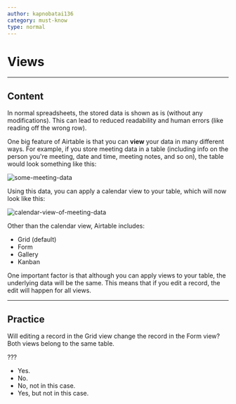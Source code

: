 ```yaml
---
author: kapnobatai136
category: must-know
type: normal
---
```


# Views


---

## Content

In normal spreadsheets, the stored data is shown as is (without any modifications). This can lead to reduced readability and human errors (like reading off the wrong row).

One big feature of Airtable is that you can **view** your data in many different ways. For example, if you store meeting data in a table (including info on the person you're meeting, date and time, meeting notes, and so on), the table would look something like this:

![some-meeting-data](https://img.enkipro.com/7177e9e52c5df49d5c431c45ffc3a074.png)

Using this data, you can apply a calendar view to your table, which will now look like this:

![calendar-view-of-meeting-data](https://img.enkipro.com/932fe90d348a4ef918eb85c4a46c1719.png)

Other than the calendar view, Airtable includes:

- Grid (default)
- Form
- Gallery
- Kanban

One important factor is that although you can apply views to your table, the underlying data will be the same. This means that if you edit a record, the edit will happen for all views.


---

## Practice

Will editing a record in the Grid view change the record in the Form view? Both views belong to the same table.

???

- Yes.
- No.
- No, not in this case.
- Yes, but not in this case.
